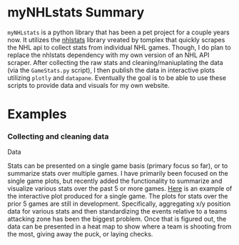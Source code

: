 # myNHLstats Summary
`myNHLstats` is a python library that has been a pet project for a couple years now. It utilizes the [nhlstats](https://github.com/tomplex/nhlstats) library vreated by tomplex that quickly scrapes the NHL api to collect stats from individual NHL games. Though, I do plan to replace the nhlstats dependency with my own version of an NHL API scraper. After collecting the raw stats and cleaning/maniuplating the data (via the `GameStats.py` script), I then publish the data in interactive plots utilizing `plotly` and `datapane`. Eventually the goal is to be able to use these scripts to provide data and visuals for my own website.

# Examples

### Collecting and cleaning data
Data

Stats can be presented on a single game basis (primary focus so far), or to summarize stats over multiple games. I have primarily been focused on the single game plots, but recently added the functionality to summarize and visualize various stats over the past 5 or more games. [Here](https://datapane.com/u/greg/reports/colorado-avalanche-arizona-coyotes-28-feb-2021/) is an example of the interactive plot produced for a single game. The plots for stats over the prior 5 games are still in development. Specifically, aggregating x/y position data for various stats and then standardizing the events relative to a teams attacking zone has been the biggest problem. Once that is figured out, the data can be presented in a heat map to show where a team is shooting from the most, giving away the puck, or laying checks.



